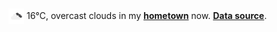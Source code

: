 <img src="assets/weather.png?hour=2023-02-10-21" alt="overcast clouds" width="25" height="25" style="vertical-align:middle;position:relative;top:-1pt;"/> 16&deg;C, overcast clouds in my [**hometown**](https://en.wikipedia.org/wiki/Shantou) now. [**Data source**](https://openweathermap.org/).
